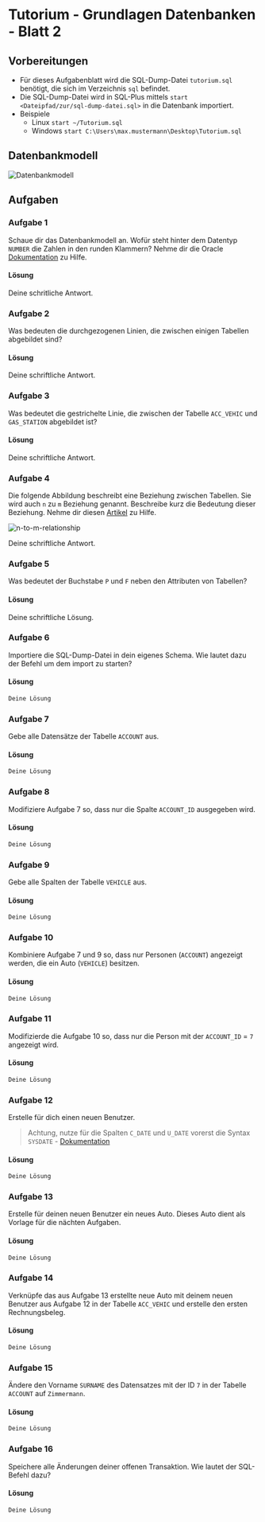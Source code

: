 # Tutorium - Grundlagen Datenbanken - Blatt 2

## Vorbereitungen
* Für dieses Aufgabenblatt wird die SQL-Dump-Datei `tutorium.sql` benötigt, die sich im Verzeichnis `sql` befindet.
* Die SQL-Dump-Datei wird in SQL-Plus mittels `start <Dateipfad/zur/sql-dump-datei.sql>` in die Datenbank importiert.
* Beispiele
  * Linux `start ~/Tutorium.sql`
  * Windows `start C:\Users\max.mustermann\Desktop\Tutorium.sql`

## Datenbankmodell
![Datenbankmodell](./img/datamodler_schema.png)

## Aufgaben

### Aufgabe 1
Schaue dir das Datenbankmodell an. Wofür steht hinter dem Datentyp `NUMBER` die Zahlen in den runden Klammern?
Nehme dir die Oracle [Dokumentation](https://docs.oracle.com/cd/B28359_01/server.111/b28318/datatype.htm#CNCPT012) zu Hilfe.

#### Lösung
Deine schritliche Antwort.

### Aufgabe 2
Was bedeuten die durchgezogenen Linien, die zwischen einigen Tabellen abgebildet sind?

#### Lösung
Deine schriftliche Antwort.

### Aufgabe 3
Was bedeutet die gestrichelte Linie, die zwischen der Tabelle `ACC_VEHIC` und `GAS_STATION` abgebildet ist?

#### Lösung
Deine schriftliche Antwort.

### Aufgabe 4
Die folgende Abbildung beschreibt eine Beziehung zwischen Tabellen. Sie wird auch `n` zu `m` Beziehung genannt. Beschreibe kurz die Bedeutung dieser Beziehung.
Nehme dir diesen [Artikel](https://glossar.hs-augsburg.de/Beziehungstypen) zu Hilfe.

![n-to-m-relationship](./img/n-to-m-relationship.png)

Deine schriftliche Antwort.

### Aufgabe 5
Was bedeutet der Buchstabe `P` und `F` neben den Attributen von Tabellen?

#### Lösung
Deine schriftliche Lösung.

### Aufgabe 6
Importiere die SQL-Dump-Datei in dein eigenes Schema. Wie lautet dazu der Befehl um dem import zu starten?

#### Lösung
```sql
Deine Lösung
```

### Aufgabe 7
Gebe alle Datensätze der Tabelle `ACCOUNT` aus.

#### Lösung
```sql
Deine Lösung
```

### Aufgabe 8
Modifiziere Aufgabe 7 so, dass nur die Spalte `ACCOUNT_ID` ausgegeben wird.

#### Lösung
```sql
Deine Lösung
```

### Aufgabe 9
Gebe alle Spalten der Tabelle `VEHICLE` aus.

#### Lösung
```sql
Deine Lösung
```

### Aufgabe 10
Kombiniere Aufgabe 7 und 9 so, dass nur Personen (`ACCOUNT`) angezeigt werden, die ein Auto (`VEHICLE`) besitzen.

#### Lösung
```sql
Deine Lösung
```

### Aufgabe 11
Modifizierde die Aufgabe 10 so, dass nur die Person mit der `ACCOUNT_ID` = `7` angezeigt wird.

#### Lösung
```sql
Deine Lösung
```

### Aufgabe 12
Erstelle für dich einen neuen Benutzer.
> Achtung, nutze für die Spalten `C_DATE` und `U_DATE` vorerst die Syntax `SYSDATE` - [Dokumentation](https://docs.oracle.com/cd/B19306_01/server.102/b14200/functions172.htm)

#### Lösung
```sql
Deine Lösung
```

### Aufgabe 13
Erstelle für deinen neuen Benutzer ein neues Auto. Dieses Auto dient als Vorlage für die nächten Aufgaben.

#### Lösung
```sql
Deine Lösung
```

### Aufgabe 14
Verknüpfe das aus Aufgabe 13 erstellte neue Auto mit deinem neuen Benutzer aus Aufgabe 12 in der Tabelle `ACC_VEHIC` und erstelle den ersten Rechnungsbeleg.

#### Lösung
```sql
Deine Lösung
```

### Aufgabe 15
Ändere den Vorname `SURNAME` des Datensatzes mit der ID `7` in der Tabelle `ACCOUNT` auf `Zimmermann`.

#### Lösung
```sql
Deine Lösung
```

### Aufgabe 16
Speichere alle Änderungen deiner offenen Transaktion. Wie lautet der SQL-Befehl dazu?

#### Lösung
```sql
Deine Lösung
```
